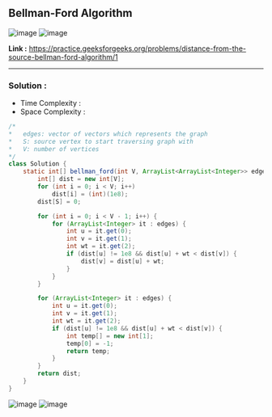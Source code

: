 ## Bellman-Ford Algorithm

![image](https://github.com/alkabharti/Graph/assets/23376002/71a8982d-f4a3-470c-b792-64ec0254ca6c)
![image](https://github.com/alkabharti/Graph/assets/23376002/f6ba204a-41fc-416a-9fec-c2588dc4c8f5)


**Link :** https://practice.geeksforgeeks.org/problems/distance-from-the-source-bellman-ford-algorithm/1

-----------------------------------------------------------------------------------------------------------------------------------------------------------------------------------------------


### Solution : 

- Time Complexity :
- Space Complexity :


```java
/*
*   edges: vector of vectors which represents the graph
*   S: source vertex to start traversing graph with
*   V: number of vertices
*/
class Solution {
    static int[] bellman_ford(int V, ArrayList<ArrayList<Integer>> edges, int S) {
        int[] dist = new int[V];
        for (int i = 0; i < V; i++) 
            dist[i] = (int)(1e8);
        dist[S] = 0;

        for (int i = 0; i < V - 1; i++) {
            for (ArrayList<Integer> it : edges) {
                int u = it.get(0);
                int v = it.get(1);
                int wt = it.get(2);
                if (dist[u] != 1e8 && dist[u] + wt < dist[v]) {
                    dist[v] = dist[u] + wt;
                }
            }
        }

        for (ArrayList<Integer> it : edges) {
            int u = it.get(0);
            int v = it.get(1);
            int wt = it.get(2);
            if (dist[u] != 1e8 && dist[u] + wt < dist[v]) {
                int temp[] = new int[1];
                temp[0] = -1;
                return temp;
            }
        }
        return dist;
    }
}

```

![image](https://github.com/alkabharti/Graph/assets/23376002/cfc30be7-14e7-4fab-b0b5-0ff88c512092)
![image](https://github.com/alkabharti/Graph/assets/23376002/febfc2f1-b849-4f1b-9482-6f312b8768ed)
